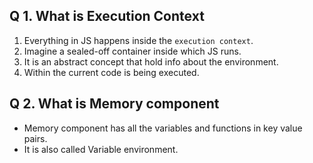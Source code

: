 ## Q 1. What is Execution Context

1. Everything in JS happens inside the `execution context`.
2. Imagine a sealed-off container inside which JS runs.
3. It is an abstract concept that hold info about the environment.
4. Within the current code is being executed.

## Q 2. What is Memory component

- Memory component has all the variables and functions in key value pairs.
- It is also called Variable environment.